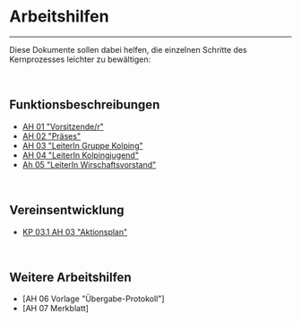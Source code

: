 # Arbeitshilfen

---

Diese Dokumente sollen dabei helfen, die einzelnen Schritte
des Kernprozesses leichter zu bewältigen:

<br>

## Funktionsbeschreibungen

- [AH 01 "Vorsitzende/r"]()
- [AH 02 "Präses"]()
- [AH 03 "LeiterIn Gruppe Kolping"]()
- [AH 04 "LeiterIn Kolpingjugend"]()
- [Ah 05 "LeiterIn Wirschaftsvorstand"]()

<br>

## Vereinsentwicklung

- [KP 03.1 AH 03 "Aktionsplan"]()

<br>

## Weitere Arbeitshilfen

- [AH 06 Vorlage "Übergabe-Protokoll"]
- [AH 07 Merkblatt]